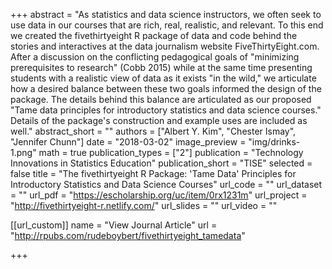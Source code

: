 +++
abstract = "As statistics and data science instructors, we often seek to use data in our courses that are rich, real, realistic, and relevant. To this end we created the fivethirtyeight R package of data and code behind the stories and interactives at the data journalism website FiveThirtyEight.com. After a discussion on the conflicting pedagogical goals of \"minimizing prerequisites to research\" (Cobb 2015) while at the same time presenting students with a realistic view of data as it exists \"in the wild,\" we articulate how a desired balance between these two goals informed the design of the package. The details behind this balance are articulated as our proposed \"Tame data principles for introductory statistics and data science courses.\" Details of the package's construction and example uses are included as well."
abstract_short = ""
authors = ["Albert Y. Kim", "Chester Ismay", "Jennifer Chunn"]
date = "2018-03-02"
image_preview = "img/drinks-1.png"
math = true
publication_types = ["2"]
publication = "Technology Innovations in Statistics Education"
publication_short = "TISE"
selected = false
title = "The fivethirtyeight R Package: 'Tame Data' Principles for Introductory Statistics and Data Science Courses"
url_code = ""
url_dataset = ""
url_pdf = "https://escholarship.org/uc/item/0rx1231m"
url_project = "http://fivethirtyeight-r.netlify.com/"
url_slides = ""
url_video = ""

[[url_custom]]
name = "View Journal Article"
url = "http://rpubs.com/rudeboybert/fivethirtyeight_tamedata"


+++

